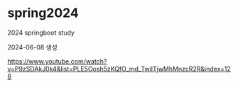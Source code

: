 # spring2024
2024 springboot study

2024-06-08 생성


https://www.youtube.com/watch?v=P9zSDAkJ0k4&list=PLE5Oosh5zKQfO_md_TwiITjwMhMnzcR2R&index=126


